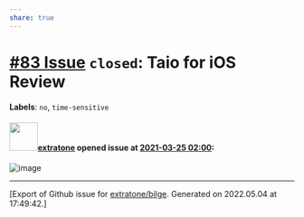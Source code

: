 ```yaml
---
share: true
---
```

# [\#83 Issue](https://github.com/extratone/bilge/issues/83) `closed`: Taio for iOS Review
**Labels**: `no`, `time-sensitive`


#### <img src="https://avatars.githubusercontent.com/u/43663476?u=5047287ff0b8c3ce7f7e5858d204c9b3e57d8e44&v=4" width="50">[extratone](https://github.com/extratone) opened issue at [2021-03-25 02:00](https://github.com/extratone/bilge/issues/83):

![image](https://user-images.githubusercontent.com/43663476/112407383-fe7cf900-8ce3-11eb-8b84-79a69f56f541.png)




-------------------------------------------------------------------------------



[Export of Github issue for [extratone/bilge](https://github.com/extratone/bilge). Generated on 2022.05.04 at 17:49:42.]
